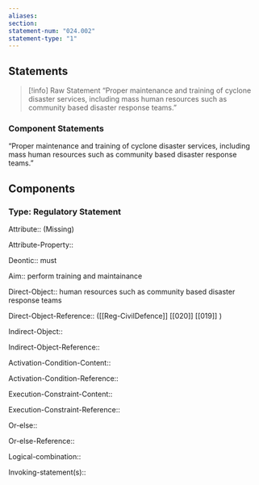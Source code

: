 ```yaml
---
aliases: 
section: 
statement-num: "024.002"
statement-type: "1"
---
```

## Statements 
> [!info] Raw Statement
> “Proper maintenance and training of cyclone disaster services, including mass human resources such as community based disaster response teams.” 
### Component Statements
“Proper maintenance and training of cyclone disaster services, including mass human resources such as community based disaster response teams.” 
 
## Components
### Type: Regulatory Statement
Attribute:: (Missing)

Attribute-Property::

Deontic:: must 

Aim:: perform training and maintainance

Direct-Object:: human resources such as community based disaster response teams

Direct-Object-Reference:: ([[Reg-CivilDefence]] [[020]] [[019]] )

Indirect-Object:: 

Indirect-Object-Reference:: 

Activation-Condition-Content::

Activation-Condition-Reference:: 


Execution-Constraint-Content::

Execution-Constraint-Reference:: 


Or-else::

Or-else-Reference:: 


Logical-combination::


Invoking-statement(s)::
